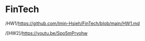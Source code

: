 # FinTech
/HW1/https://github.com/Imin-Hsieh/FinTech/blob/main/HW1.md

/[HW2]/https://youtu.be/Spo5mPrvohw
